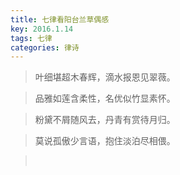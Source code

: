 ```yaml
---
title: 七律看阳台兰草偶感
key: 2016.1.14
tags: 七律
categories: 律诗
---
```


<blockquote class="blockquote-center">叶细堪超木春辉，滴水报恩见翠薇。
</blockquote>
<blockquote class="blockquote-center">品雅如莲含柔性，名优似竹显素怀。
</blockquote>
<blockquote class="blockquote-center">粉黛不屑随风去，丹青有赏待月归。
</blockquote>
<blockquote class="blockquote-center">莫说孤傲少言语，抱住淡泊尽相偎。
</blockquote>
<blockquote class="blockquote-center"></br>
</blockquote>
